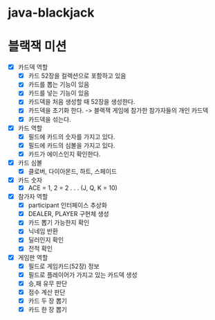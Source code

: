 # java-blackjack
# 블랙잭 미션

- [x] 카드덱 역할
  - [x] 카드 52장을 컬렉션으로 포함하고 있음
  - [x] 카드를 뽑는 기능이 있음
  - [x] 카드를 넣는 기능이 있음
  - [x] 카드덱을 처음 생성할 때 52장을 생성한다.
  - [x] 카드덱을 초기화 한다. -> 블랙잭 게임에 참가한 참가자들의 개인 카드덱
  - [x] 카드덱을 섞는다.

- [x] 카드 역할
  - [x] 필드에 카드의 숫자를 가지고 있다.
  - [x] 필드에 카드의 심볼을 가지고 있다.
  - [x] 카드가 에이스인지 확인한다.

- [x] 카드 심볼
  - [x] 클로버, 다이아몬드, 하트, 스페이드

- [x] 카드 숫자
  - [x] ACE = 1, 2 = 2 . . . (J, Q, K = 10)

- [x] 참가자 역할
  - [x] participant 인터페이스 추상화
  - [x] DEALER, PLAYER 구현체 생성
  - [x] 카드 뽑기 가능한지 확인
  - [x] 닉네임 반환
  - [x] 딜러인지 확인
  - [x] 전적 확인

- [x] 게임판 역할
  - [x] 필드로 게임카드(52장) 정보
  - [x] 필드로 플레이어가 가지고 있는 카드덱 생성
  - [x] 승,패 유무 판단
  - [x] 점수 계산 판단
  - [x] 카드 두 장 뽑기
  - [x] 카드 한 장 뽑기
